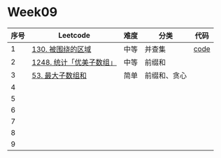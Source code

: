# Week09

| 序号 | Leetcode                                                     | 难度 | 分类         | 代码                                                         |
| ---- | ------------------------------------------------------------ | ---- | ------------ | ------------------------------------------------------------ |
| 1    | [130. 被围绕的区域](https://leetcode.cn/problems/surrounded-regions/) | 中等 | 并查集       | [code](https://github.com/zhj6422/LeetcodeHomework/blob/main/week09/130.%20%E8%A2%AB%E5%9B%B4%E7%BB%95%E7%9A%84%E5%8C%BA%E5%9F%9F.java) |
| 2    | [1248. 统计「优美子数组」](https://leetcode.cn/problems/count-number-of-nice-subarrays/) | 中等 | 前缀和       |                                                              |
| 3    | [53. 最大子数组和](https://leetcode.cn/problems/maximum-subarray/) | 简单 | 前缀和、贪心 |                                                              |
| 4    |                                                              |      |              |                                                              |
| 5    |                                                              |      |              |                                                              |
| 6    |                                                              |      |              |                                                              |
| 7    |                                                              |      |              |                                                              |
| 8    |                                                              |      |              |                                                              |
| 9    |                                                              |      |              |                                                              |

